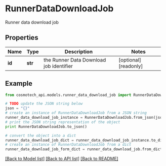 # RunnerDataDownloadJob

Runner data download job

## Properties

Name | Type | Description | Notes
------------ | ------------- | ------------- | -------------
**id** | **str** | the Runner Data Download job identifier | [optional] [readonly] 

## Example

```python
from cosmotech_api.models.runner_data_download_job import RunnerDataDownloadJob

# TODO update the JSON string below
json = "{}"
# create an instance of RunnerDataDownloadJob from a JSON string
runner_data_download_job_instance = RunnerDataDownloadJob.from_json(json)
# print the JSON string representation of the object
print RunnerDataDownloadJob.to_json()

# convert the object into a dict
runner_data_download_job_dict = runner_data_download_job_instance.to_dict()
# create an instance of RunnerDataDownloadJob from a dict
runner_data_download_job_form_dict = runner_data_download_job.from_dict(runner_data_download_job_dict)
```
[[Back to Model list]](../README.md#documentation-for-models) [[Back to API list]](../README.md#documentation-for-api-endpoints) [[Back to README]](../README.md)



